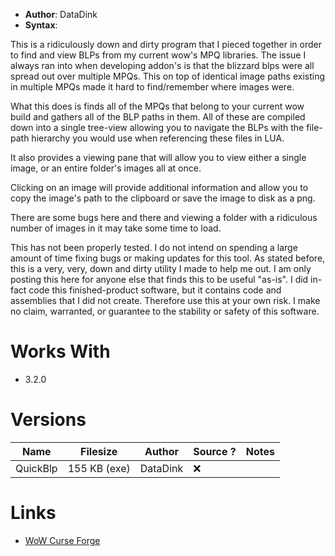 - **Author**: DataDink
- **Syntax**:

This is a ridiculously down and dirty program that I pieced together in order to find and view BLPs from my current wow's MPQ libraries. The issue I always ran into when developing addon's is that the blizzard blps were all spread out over multiple MPQs. This on top of identical image paths existing in multiple MPQs made it hard to find/remember where images were.

What this does is finds all of the MPQs that belong to your current wow build and gathers all of the BLP paths in them. All of these are compiled down into a single tree-view allowing you to navigate the BLPs with the file-path hierarchy you would use when referencing these files in LUA.

It also provides a viewing pane that will allow you to view either a single image, or an entire folder's images all at once.

Clicking on an image will provide additional information and allow you to copy the image's path to the clipboard or save the image to disk as a png.

There are some bugs here and there and viewing a folder with a ridiculous number of images in it may take some time to load.

This has not been properly tested. I do not intend on spending a large amount of time fixing bugs or making updates for this tool. As stated before, this is a very, very, down and dirty utility I made to help me out. I am only posting this here for anyone else that finds this to be useful "as-is". I did in-fact code this finished-product software, but it contains code and assemblies that I did not create. Therefore use this at your own risk. I make no claim, warranted, or guarantee to the stability or safety of this software.

# Works With

- 3.2.0

# Versions

| Name     | Filesize     | Author   | Source ? | Notes |
| -------- | ------------ | -------- | -------- | ----- |
| QuickBlp | 155 KB (exe) | DataDink | ❌         |       |

# Links

* [WoW Curse Forge](http://wow.curseforge.com/addons/quickblp/)
